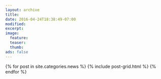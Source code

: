 ```yaml
---
layout: archive
title: 
date: 2016-04-24T18:38:49-07:00
modified:
excerpt:
image:
  feature:
  teaser:
  thumb:
ads: false
---
```

<div class="tiles">
{% for post in site.categories.news %}
  {% include post-grid.html %}
{% endfor %}
</div><!-- /.tiles -->
